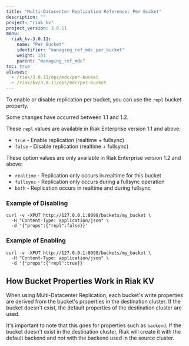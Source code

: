 ```yaml
---
title: "Multi-Datacenter Replication Reference: Per Bucket"
description: ""
project: "riak_kv"
project_version: 3.0.11
menu:
  riak_kv-3.0.11:
    name: "Per Bucket"
    identifier: "managing_ref_mdc_per_bucket"
    weight: 101
    parent: "managing_ref_mdc"
toc: true
aliases:
  - /riak/3.0.11/ops/mdc/per-bucket
  - /riak/kv/3.0.11/ops/mdc/per-bucket
---
```


To enable or disable replication per bucket, you can use the `repl`
bucket property.

Some changes have occurred between 1.1 and 1.2.

These `repl` values are available in Riak Enterprise version 1.1 and
above:

  * `true` - Enable replication (realtime + fullsync)
  * `false` - Disable replication (realtime + fullsync)

These option values are only available in Riak Enterprise version 1.2
and above:

  * `realtime` - Replication only occurs in realtime for this bucket
  * `fullsync` - Replication only occurs during a fullsync operation
  * `both` - Replication occurs in realtime and during fullsync

### Example of Disabling

```curl
curl -v -XPUT http://127.0.0.1:8098/buckets/my_bucket \
  -H "Content-Type: application/json" \
  -d '{"props":{"repl":false}}'
```

### Example of Enabling

```curl
curl -v -XPUT http://127.0.0.1:8098/buckets/my_bucket \
  -H "Content-Type: application/json" \
  -d '{"props":{"repl":true}}'
```

## How Bucket Properties Work in Riak KV

When using Multi-Datacenter Replication, each bucket's write properties
are derived from the bucket's properties in the destination cluster. If
the bucket doesn't exist, the default properties of the destination
cluster are used.

It's important to note that this goes for properties such as `backend`.
If the bucket doesn't exist in the destination cluster, Riak will create
it with the default backend and _not_ with the backend used in the
source cluster.




